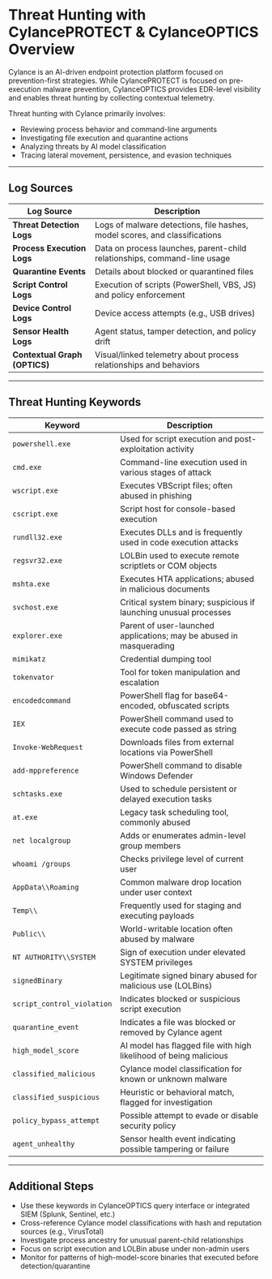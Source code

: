 # Threat Hunting with CylancePROTECT & CylanceOPTICS Overview

Cylance is an AI-driven endpoint protection platform focused on prevention-first strategies. While CylancePROTECT is focused on pre-execution malware prevention, CylanceOPTICS provides EDR-level visibility and enables threat hunting by collecting contextual telemetry.

Threat hunting with Cylance primarily involves:
- Reviewing process behavior and command-line arguments
- Investigating file execution and quarantine actions
- Analyzing threats by AI model classification
- Tracing lateral movement, persistence, and evasion techniques

---

## Log Sources

| Log Source                  | Description                                                                 |
|-----------------------------|------------------------------------------------------------------------------|
| **Threat Detection Logs**   | Logs of malware detections, file hashes, model scores, and classifications   |
| **Process Execution Logs**  | Data on process launches, parent-child relationships, command-line usage     |
| **Quarantine Events**       | Details about blocked or quarantined files                                  |
| **Script Control Logs**     | Execution of scripts (PowerShell, VBS, JS) and policy enforcement            |
| **Device Control Logs**     | Device access attempts (e.g., USB drives)                                   |
| **Sensor Health Logs**      | Agent status, tamper detection, and policy drift                             |
| **Contextual Graph (OPTICS)**| Visual/linked telemetry about process relationships and behaviors            |

---

## Threat Hunting Keywords

| Keyword                     | Description                                                                  |
|-----------------------------|------------------------------------------------------------------------------|
| `powershell.exe`            | Used for script execution and post-exploitation activity                     |
| `cmd.exe`                   | Command-line execution used in various stages of attack                      |
| `wscript.exe`               | Executes VBScript files; often abused in phishing                            |
| `cscript.exe`               | Script host for console-based execution                                      |
| `rundll32.exe`              | Executes DLLs and is frequently used in code execution attacks               |
| `regsvr32.exe`              | LOLBin used to execute remote scriptlets or COM objects                      |
| `mshta.exe`                 | Executes HTA applications; abused in malicious documents                     |
| `svchost.exe`               | Critical system binary; suspicious if launching unusual processes            |
| `explorer.exe`              | Parent of user-launched applications; may be abused in masquerading          |
| `mimikatz`                  | Credential dumping tool                                                       |
| `tokenvator`                | Tool for token manipulation and escalation                                   |
| `encodedcommand`            | PowerShell flag for base64-encoded, obfuscated scripts                       |
| `IEX`                       | PowerShell command used to execute code passed as string                     |
| `Invoke-WebRequest`         | Downloads files from external locations via PowerShell                       |
| `add-mppreference`          | PowerShell command to disable Windows Defender                               |
| `schtasks.exe`              | Used to schedule persistent or delayed execution tasks                       |
| `at.exe`                    | Legacy task scheduling tool, commonly abused                                 |
| `net localgroup`            | Adds or enumerates admin-level group members                                 |
| `whoami /groups`            | Checks privilege level of current user                                       |
| `AppData\\Roaming`          | Common malware drop location under user context                              |
| `Temp\\`                    | Frequently used for staging and executing payloads                           |
| `Public\\`                  | World-writable location often abused by malware                              |
| `NT AUTHORITY\\SYSTEM`      | Sign of execution under elevated SYSTEM privileges                           |
| `signedBinary`              | Legitimate signed binary abused for malicious use (LOLBins)                  |
| `script_control_violation`  | Indicates blocked or suspicious script execution                             |
| `quarantine_event`          | Indicates a file was blocked or removed by Cylance agent                     |
| `high_model_score`          | AI model has flagged file with high likelihood of being malicious            |
| `classified_malicious`      | Cylance model classification for known or unknown malware                    |
| `classified_suspicious`     | Heuristic or behavioral match, flagged for investigation                     |
| `policy_bypass_attempt`     | Possible attempt to evade or disable security policy                         |
| `agent_unhealthy`           | Sensor health event indicating possible tampering or failure                 |

---

## Additional Steps

- Use these keywords in CylanceOPTICS query interface or integrated SIEM (Splunk, Sentinel, etc.)
- Cross-reference Cylance model classifications with hash and reputation sources (e.g., VirusTotal)
- Investigate process ancestry for unusual parent-child relationships
- Focus on script execution and LOLBin abuse under non-admin users
- Monitor for patterns of high-model-score binaries that executed before detection/quarantine

